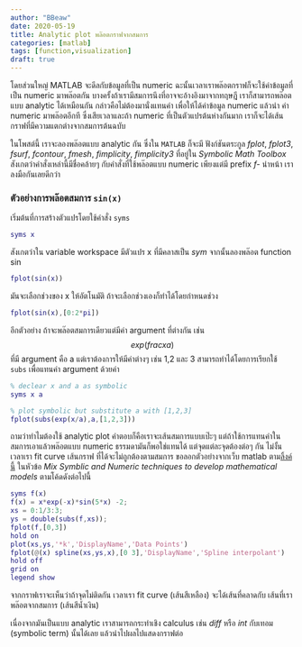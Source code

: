 ```yaml
---
author: "BBeaw"
date: 2020-05-19
title: Analytic plot พล๊อตกราฟจากสมการ
categories: [matlab]
tags: [function,visualization]
draft: true
---
```


โดยส่วนใหญ่ MATLAB จะดีลกับข้อมูลที่เป็น numeric ฉะนั้นเวลาเราพล๊อตกราฟก็จะใช้ค่าข้อมูลที่เป็น numeric มาพล๊อตกัน บางครั้งถ้าเรามีสมการนึงที่อาจจะอ้างอิงมาจากทฤษฎี เราก็สามารถพล๊อตแบบ analytic ได้เหมือนกัน กล่าวคือไม่ต้องมานั่งแทนค่า เพื่อให้ได้ค่าข้อมูล numeric แล้วนำ ค่า numeric มาพล๊อตอีกที ซึ่งเสียเวลาและถ้า numeric ที่เป็นตัวแปรต้นห่างกันมาก เราก็จะได้เส้นกราฟที่มีความแตกต่างจากสมการต้นฉบับ  

ในโพสต์นี้ เราจะลองพล๊อตแบบ analytic กัน ซึ่งใน `MATLAB` ก็จะมี ฟังก์ชันตระกูล *fplot*, *fplot3*, *fsurf*, *fcontour*, *fmesh*, *fimplicity*, *fimplicity3*  ที่อยู่ใน *Symbolic Math Toolbox* สังเกตว่าคำสั่งเหล่านี้มีชื่อคล้ายๆ กับคำสั่งที่ใช้พล๊อตแบบ numeric เพียงแต่มี prefix *f-* นำหน้า เราลงมือกันเลยดีกว่า  

### ตัวอย่างการพล๊อตสมการ `sin(x)`
เริ่มต้นที่การสร้างตัวแปรโดยใช้คำสั่ง `syms` 

```MATLAB
syms x
```

สังเกตว่าใน variable workspace มีตัวแปร x ที่มีคลาสเป็น *sym* จากนั้นลองพล๊อต function sin 

```MATLAB
fplot(sin(x))
```

มันจะเลือกช่วงของ x ให้อัตโนมัติ ถ้าจะเลือกช่วงเองก็ทำได้โดยกำหนดช่วง 

```MATLAB
fplot(sin(x),[0:2*pi])
```

อีกตัวอย่าง ถ้าจะพล๊อตสมการเดียวแต่มีค่า argument ที่ต่างกัน เช่น $$exp(frac{x}{a})$$
ที่มี argument คือ a แต่เราต้องการให้มีค่าต่างๆ เช่น 1,2 และ 3 สามารถทำได้โดยการเรียกใช้ `subs`
เพื่อแทนค่า argument ด้วยค่า

```MATLAB
% declear x and a as symbolic
syms x a

% plot symbolic but substitute a with [1,2,3]
fplot(subs(exp(x/a),a,[1,2,3]))
```

ถามว่าทำไมต้องใช้ analytic plot คำตอบก็คือเราจะเส้นสมการแบบเป๊ะๆ แต่ถ้าใช้การแทนค่าในสมการเอาแล้วพล๊อตแบบ numeric ธรรมดามันก็พอใช่แทนได้ แต่จุดแต่ละจุดต้องต่อๆ กัน ไม่งั้นเวลาเรา fit curve เส้นกราฟ ที่ได้จะไม่ถูกต้องตามสมการ ขอลอกตัวอย่างจากเว็บ matlab ตาม[ลิ้งค์นี้](https://www.mathworks.com/help/symbolic/examples/analytical-plotting-with-symbolic-math-toolbox.html) ในหัวข้อ *Mix Symblic and Numeric techniques to develop mathematical models* ตามโค้ดดังต่อไปนี้

```MATLAB
syms f(x)
f(x) = x*exp(-x)*sin(5*x) -2;
xs = 0:1/3:3;
ys = double(subs(f,xs));
fplot(f,[0,3])
hold on
plot(xs,ys,'*k','DisplayName','Data Points')
fplot(@(x) spline(xs,ys,x),[0 3],'DisplayName','Spline interpolant')
hold off
grid on
legend show
```

จากกราฟเราจะเห็นว่าถ้าจุดไม่ติดกัน เวลาเรา fit curve (เส้นสีเหลือง) จะได้เส้นที่คลาดกับ เส้นที่เราพล๊อตจากสมการ (เส้นสีน้ำเงิน) 

เนื่องจากมันเป็นแบบ analytic เราสามารถกระทำเชิง calculus เช่น *diff* หรือ *int* กับเทอม (symbolic term) นั้นได้เลย แล้วนำไปผลไปแสดงกราฟต่อ


